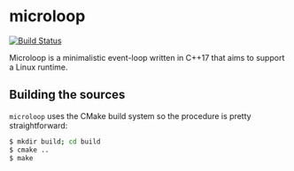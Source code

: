 # microloop

[![Build Status](https://travis-ci.com/barbu110/microloop.svg?branch=master)](https://travis-ci.com/barbu110/microloop)

Microloop is a minimalistic event-loop written in C++17 that aims to support
a Linux runtime.

## Building the sources

`microloop` uses the CMake build system so the procedure is pretty 
straightforward:

```bash
$ mkdir build; cd build
$ cmake ..
$ make
```
